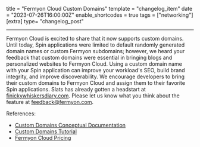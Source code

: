 title = "Fermyon Cloud Custom Domains"
template = "changelog_item"
date = "2023-07-26T16:00:00Z"
enable_shortcodes = true
tags = ["networking"]
[extra]
type= "changelog_post"

---

Fermyon Cloud is excited to share that it now supports custom domains. Until today, Spin applications were limited to default randomly generated domain names or custom Fermyon subdomains; however, we heard your feedback that custom domains were essential in bringing blogs and personalized websites to Fermyon Cloud. Using a custom domain name with your Spin application can improve your workload's SEO, build brand integrity, and improve discoverability. We encourage developers to bring their custom domains to Fermyon Cloud and assign them to their favorite Spin applications. Slats has already gotten a headstart at [finickywhiskersdiary.com](https://finickywhiskersdiary.com). Please let us know what you think about the feature at <a href="mailto:feedback@fermyon.com">feedback@fermyon.com</a>. 


<!-- break -->

References:

- [Custom Domains Conceptual Documentation](/cloud/custom-domain)
- [Custom Domains Tutorial](/cloud/custom-domains-tutorial)
- [Fermyon Cloud Pricing](https://www.fermyon.com/pricing)
